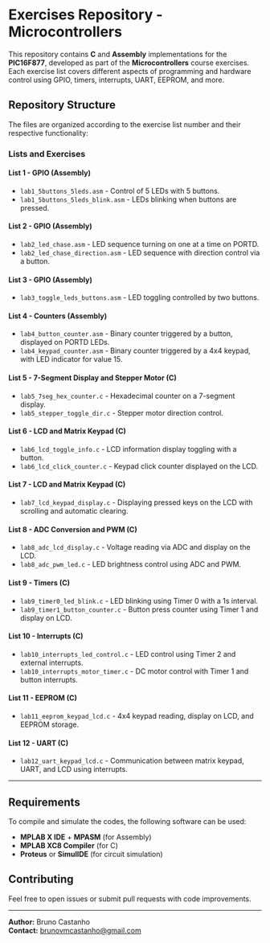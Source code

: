 # Exercises Repository - Microcontrollers

This repository contains **C** and **Assembly** implementations for the **PIC16F877**, developed as part of the **Microcontrollers** course exercises. Each exercise list covers different aspects of programming and hardware control using GPIO, timers, interrupts, UART, EEPROM, and more.

## Repository Structure
The files are organized according to the exercise list number and their respective functionality:

### **Lists and Exercises**

#### **List 1 - GPIO (Assembly)**
- `lab1_5buttons_5leds.asm` - Control of 5 LEDs with 5 buttons.
- `lab1_5buttons_5leds_blink.asm` - LEDs blinking when buttons are pressed.

#### **List 2 - GPIO (Assembly)**
- `lab2_led_chase.asm` - LED sequence turning on one at a time on PORTD.
- `lab2_led_chase_direction.asm` - LED sequence with direction control via a button.

#### **List 3 - GPIO (Assembly)**
- `lab3_toggle_leds_buttons.asm` - LED toggling controlled by two buttons.

#### **List 4 - Counters (Assembly)**
- `lab4_button_counter.asm` - Binary counter triggered by a button, displayed on PORTD LEDs.
- `lab4_keypad_counter.asm` - Binary counter triggered by a 4x4 keypad, with LED indicator for value 15.

#### **List 5 - 7-Segment Display and Stepper Motor (C)**
- `lab5_7seg_hex_counter.c` - Hexadecimal counter on a 7-segment display.
- `lab5_stepper_toggle_dir.c` - Stepper motor direction control.

#### **List 6 - LCD and Matrix Keypad (C)**
- `lab6_lcd_toggle_info.c` - LCD information display toggling with a button.
- `lab6_lcd_click_counter.c` - Keypad click counter displayed on the LCD.

#### **List 7 - LCD and Matrix Keypad (C)**
- `lab7_lcd_keypad_display.c` - Displaying pressed keys on the LCD with scrolling and automatic clearing.

#### **List 8 - ADC Conversion and PWM (C)**
- `lab8_adc_lcd_display.c` - Voltage reading via ADC and display on the LCD.
- `lab8_adc_pwm_led.c` - LED brightness control using ADC and PWM.

#### **List 9 - Timers (C)**
- `lab9_timer0_led_blink.c` - LED blinking using Timer 0 with a 1s interval.
- `lab9_timer1_button_counter.c` - Button press counter using Timer 1 and display on LCD.

#### **List 10 - Interrupts (C)**
- `lab10_interrupts_led_control.c` - LED control using Timer 2 and external interrupts.
- `lab10_interrupts_motor_timer.c` - DC motor control with Timer 1 and button interrupts.

#### **List 11 - EEPROM (C)**
- `lab11_eeprom_keypad_lcd.c` - 4x4 keypad reading, display on LCD, and EEPROM storage.

#### **List 12 - UART (C)**
- `lab12_uart_keypad_lcd.c` - Communication between matrix keypad, UART, and LCD using interrupts.

---
## **Requirements**
To compile and simulate the codes, the following software can be used:
- **MPLAB X IDE** + **MPASM** (for Assembly)
- **MPLAB XC8 Compiler** (for C)
- **Proteus** or **SimulIDE** (for circuit simulation)



## **Contributing**
Feel free to open issues or submit pull requests with code improvements.

---
**Author:** Bruno Castanho  
**Contact:** brunovmcastanho@gmail.com

